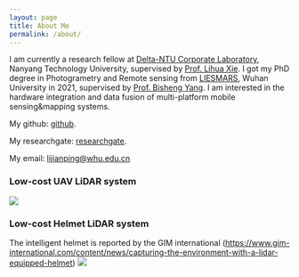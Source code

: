 ```yaml
---
layout: page
title: About Me
permalink: /about/
---
```


I am currently a research fellow at   [Delta-NTU Corporate Laboratory](https://github.com/kafeiyin00), Nanyang Technology University, supervised by [Prof. Lihua Xie](https://personal.ntu.edu.sg/elhxie/person.html). I got my PhD degree in Photogrametry and Remote sensing from [LIESMARS](http://www.lmars.whu.edu.cn/en/), Wuhan University in 2021,  supervised by [Prof. Bisheng Yang](http://www.lmars.whu.edu.cn/enbisheng-yang/).  I am interested in the hardware integration and data fusion of multi-platform mobile sensing&mapping systems.

My github: [github](https://github.com/kafeiyin00). 

My researchgate: [researchgate](https://www.researchgate.net/profile/Jianping_Li29). 

My email: lijianping@whu.edu.cn

### Low-cost UAV LiDAR system

![](https://pic.imgdb.cn/item/63ff49daf144a01007175639.jpg)


### Low-cost Helmet LiDAR system

The intelligent helmet is reported by the GIM international (https://www.gim-international.com/content/news/capturing-the-environment-with-a-lidar-equipped-helmet)
![](https://pic.imgdb.cn/item/63ff4a0af144a010071785f4.jpg)




